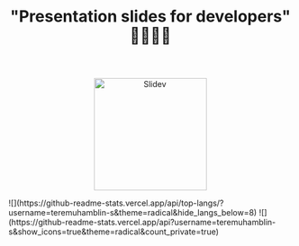 # <p align="center"> "Presentation <b>slide</b>s for <b>dev</b>elopers" 🧑‍💻👩‍💻
</p>
<br>
<p align="center">
<a href="https://sli.dev" target="_blank">
<img src="https://sli.dev/logo-title.png" alt="Slidev" height="200" width="200"/>
</a>
</p>
![](https://github-readme-stats.vercel.app/api/top-langs/?username=teremuhamblin-s&theme=radical&hide_langs_below=8)
![](https://github-readme-stats.vercel.app/api?username=teremuhamblin-s&show_icons=true&theme=radical&count_private=true)



